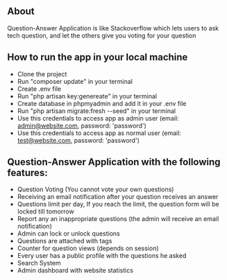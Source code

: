## About
Question-Answer Application is like Stackoverflow which lets users to ask tech question, and let the others give you voting for your question

## How to run the app in your local machine
- Clone the project
- Run "composer update" in your terminal
- Create .env file
- Run "php artisan key:genereate" in your terminal
- Create database in phpmyadmin and add it in your .env file
- Run "php artisan migrate:fresh --seed" in your terminal
- Use this credentials to access app as admin user (email: admin@website.com, password: 'password')
- Use this credentials to access app as normal user (email: test@website.com, password: 'password')

## Question-Answer Application with the following features:
- Question Voting (You cannot vote your own questions)
- Receiving an email notification after your question receives an answer
- Questions limit per day, If you reach the limit, the question form will be locked till tomorrow
- Report any an inappropriate questions (the admin will receive an email notification)
- Admin can lock or unlock questions 
- Questions are attached with tags
- Counter for question views (depends on session)
- Every user has a public profile with the questions he asked
- Search System
- Admin dashboard with website statistics
